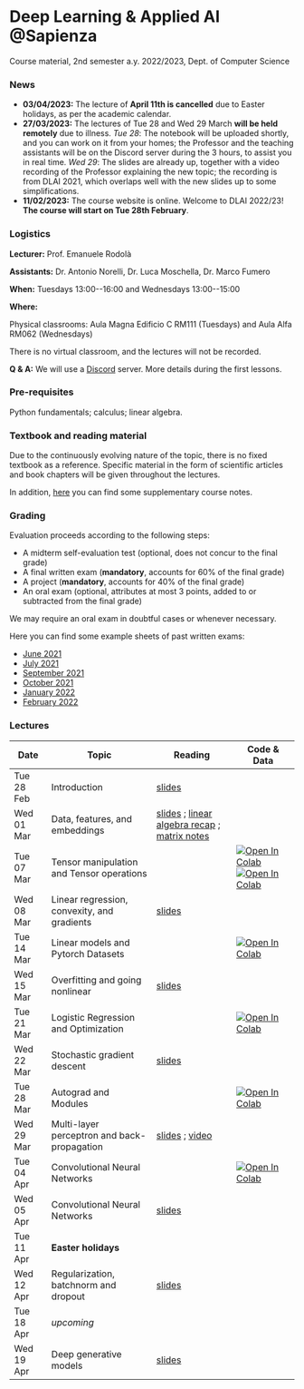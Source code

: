 # Deep Learning & Applied AI @Sapienza

Course material, 2nd semester a.y. 2022/2023, Dept. of Computer Science

### News
- **03/04/2023:** The lecture of **April 11th is cancelled** due to Easter holidays, as per the academic calendar.
- **27/03/2023:** The lectures of Tue 28 and Wed 29 March **will be held remotely** due to illness. _Tue 28_: The notebook will be uploaded shortly, and you can work on it from your homes; the Professor and the teaching assistants will be on the Discord server during the 3 hours, to assist you in real time. _Wed 29_: The slides are already up, together with a video recording of the Professor explaining the new topic; the recording is from DLAI 2021, which overlaps well with the new slides up to some simplifications.
- **11/02/2023:** The course website is online. Welcome to DLAI 2022/23! **The course will start on Tue 28th February**.

### Logistics

**Lecturer:** Prof. Emanuele Rodolà

**Assistants:** Dr. Antonio Norelli, Dr. Luca Moschella, Dr. Marco Fumero

**When:** Tuesdays 13:00--16:00 and Wednesdays 13:00--15:00

**Where:**

Physical classrooms: Aula Magna Edificio C RM111 (Tuesdays) and Aula Alfa RM062 (Wednesdays)

There is no virtual classroom, and the lectures will not be recorded.

**Q & A:** We will use a [Discord](https://discord.com/) server. More details during the first lessons.

### Pre-requisites

Python fundamentals; calculus; linear algebra.

### Textbook and reading material

Due to the continuously evolving nature of the topic, there is no fixed textbook as a reference. Specific material in the form of scientific articles and book chapters will be given throughout the lectures.

In addition, [here](https://github.com/erodola/DLAI-s2-2022/raw/main/resources/Course_notes_Crisostomi.pdf) you can find some supplementary course notes.

### Grading

Evaluation proceeds according to the following steps:

- A midterm self-evaluation test (optional, does not concur to the final grade)
- A final written exam (**mandatory**, accounts for 60% of the final grade)
- A project (**mandatory**, accounts for 40% of the final grade)
- An oral exam (optional, attributes at most 3 points, added to or subtracted from the final grade)

We may require an oral exam in doubtful cases or whenever necessary.

Here you can find some example sheets of past written exams:

- [June 2021](https://github.com/erodola/DLAI-s2-2021/raw/main/exams/June-2021.pdf)
- [July 2021](https://github.com/erodola/DLAI-s2-2021/raw/main/exams/July-2021.pdf)
- [September 2021](https://github.com/erodola/DLAI-s2-2021/raw/main/exams/September-2021.pdf)
- [October 2021](https://github.com/erodola/DLAI-s2-2021/raw/main/exams/October-2021.pdf)
- [January 2022](https://github.com/erodola/DLAI-s2-2022/raw/main/exams/Jan22.pdf)
- [February 2022](https://github.com/erodola/DLAI-s2-2022/raw/main/exams/Feb22.pdf)

### Lectures

**Date** | **Topic** | **Reading** | **Code & Data**
------------ | ------------- | ------------ | ------------
Tue 28 Feb | Introduction | [slides](https://github.com/erodola/DLAI-s2-2023/raw/main/01_intro/01-intro.pdf) |
Wed 01 Mar | Data, features, and embeddings | [slides](https://github.com/erodola/DLAI-s2-2023/raw/main/02_data/02-data.pdf) ; [linear algebra recap](https://github.com/erodola/DLAI-s2-2023/raw/main/02_data/03-linalg.pdf) ; [matrix notes](https://github.com/erodola/DLAI-s2-2023/raw/main/02_data/03b-matrix.pdf) |
Tue 07 Mar | Tensor manipulation and Tensor operations | | [![Open In Colab](https://colab.research.google.com/assets/colab-badge.svg)](https://colab.research.google.com/github/erodola/DLAI-s2-2023/blob/main/labs/01/01_Tensor_basics_2023.ipynb) [![Open In Colab](https://colab.research.google.com/assets/colab-badge.svg)](https://colab.research.google.com/github/erodola/DLAI-s2-2023/blob/main/labs/01/02_Tensor_operations_2023.ipynb)
Wed 08 Mar | Linear regression, convexity, and gradients | [slides](https://github.com/erodola/DLAI-s2-2023/raw/main/04_linear/04-linear.pdf) |
Tue 14 Mar | Linear models and Pytorch Datasets | | [![Open In Colab](https://colab.research.google.com/assets/colab-badge.svg)](https://colab.research.google.com/github/erodola/DLAI-s2-2023/blob/main/labs/03_Linear_models_and_Pytorch_Datasets_2023.ipynb)
Wed 15 Mar | Overfitting and going nonlinear | [slides](https://github.com/erodola/DLAI-s2-2023/raw/main/05_nonlinear/05-nonlinear.pdf) |
Tue 21 Mar | Logistic Regression and Optimization | | [![Open In Colab](https://colab.research.google.com/assets/colab-badge.svg)](https://colab.research.google.com/github/erodola/DLAI-s2-2023/blob/main/labs/04/4_Logistic_Regression_and_Optimization.ipynb)
Wed 22 Mar | Stochastic gradient descent | [slides](https://github.com/erodola/DLAI-s2-2023/raw/main/06_sgd/06-sgd.pdf) |
Tue 28 Mar |  Autograd and Modules | | [![Open In Colab](https://colab.research.google.com/assets/colab-badge.svg)](https://colab.research.google.com/github/erodola/DLAI-s2-2023/blob/main/labs/05/5_Autograd_and_Modules_2023.ipynb)
Wed 29 Mar | Multi-layer perceptron and back-propagation | [slides](https://github.com/erodola/DLAI-s2-2023/raw/main/07_mlp/07-mlp.pdf) ; [video](https://drive.google.com/file/d/1Eb25ov9i-Zx5DxHYYpckltSNpT6U8FDH/view?usp=sharing) |
Tue 04 Apr | Convolutional Neural Networks   |  | [![Open In Colab](https://colab.research.google.com/assets/colab-badge.svg)](https://colab.research.google.com/github/erodola/DLAI-s2-2023/blob/main/labs/06/6_Convolutional_Neural_Networks_2023.ipynb) |
Wed 05 Apr | Convolutional Neural Networks | [slides](https://github.com/erodola/DLAI-s2-2023/raw/main/08_cnn/08-cnn.pdf) |
Tue 11 Apr | **Easter holidays** |  |
Wed 12 Apr | Regularization, batchnorm and dropout | [slides](https://github.com/erodola/DLAI-s2-2023/raw/main/09_regular/09-regular.pdf) |
Tue 18 Apr | *upcoming* |  |
Wed 19 Apr | Deep generative models | [slides](https://github.com/erodola/DLAI-s2-2023/raw/main/10_generative/10-generative.pdf) |
